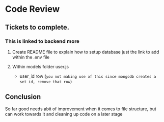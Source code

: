 # Code Review

## Tickets to complete.
### This is linked to backend more
1. Create README file to explain how to setup database just the link to add within the .env file

2. Within models folder user.js
    - user_id row (`you not making use of this since mongodb creates a set id, remove that row`)

## Conclusion
So far good needs abit of improvement when it comes to file structure, but can work towards it and cleaning up code on a later stage